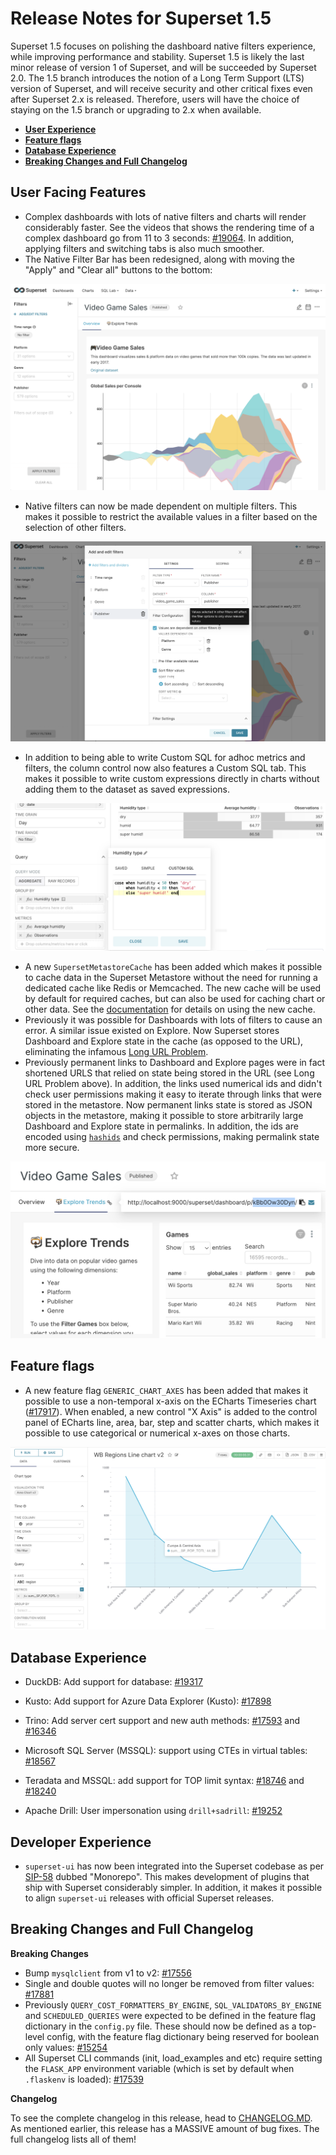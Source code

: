 <!--
Licensed to the Apache Software Foundation (ASF) under one
or more contributor license agreements.  See the NOTICE file
distributed with this work for additional information
regarding copyright ownership.  The ASF licenses this file
to you under the Apache License, Version 2.0 (the
"License"); you may not use this file except in compliance
with the License.  You may obtain a copy of the License at

  http://www.apache.org/licenses/LICENSE-2.0

Unless required by applicable law or agreed to in writing,
software distributed under the License is distributed on an
"AS IS" BASIS, WITHOUT WARRANTIES OR CONDITIONS OF ANY
KIND, either express or implied.  See the License for the
specific language governing permissions and limitations
under the License.
-->

# Release Notes for Superset 1.5

Superset 1.5 focuses on polishing the dashboard native filters experience, while
improving performance and stability. Superset 1.5 is likely the last minor release of
version 1 of Superset, and will be succeeded by Superset 2.0. The 1.5 branch
introduces the notion of a Long Term Support (LTS) version of Superset, and will
receive security and other critical fixes even after Superset 2.x is released.
Therefore, users will have the choice of staying on the 1.5 branch or upgrading to 2.x
when available.

- [**User Experience**](#user-facing-features)
- [**Feature flags**](#feature-flags)
- [**Database Experience**](#database-experience)
- [**Breaking Changes and Full Changelog**](#breaking-changes-and-full-changelog)

## User Facing Features

- Complex dashboards with lots of native filters and charts will render considerably
  faster. See the videos that shows the rendering time of a complex dashboard go from
  11 to 3 seconds: [#19064](https://github.com/apache/superset/pull/19064). In
  addition, applying filters and switching tabs is also much smoother.
- The Native Filter Bar has been redesigned, along with moving the "Apply" and
  "Clear all" buttons to the bottom:

![Filter bar](media/filter_bar.png)

- Native filters can now be made dependent on multiple filters. This makes it possible
  to restrict the available values in a filter based on the selection of other filters.

![Dependent filters](media/dependent_filters.png)

- In addition to being able to write Custom SQL for adhoc metrics and filters, the
  column control now also features a Custom SQL tab. This makes it possible to write
  custom expressions directly in charts without adding them to the dataset as saved
  expressions.

![Adhoc columns](media/adhoc_columns.png)

- A new `SupersetMetastoreCache` has been added which makes it possible to cache data
  in the Superset Metastore without the need for running a dedicated cache like Redis
  or Memcached. The new cache will be used by default for required caches, but can also
  be used for caching chart or other data. See the
  [documentation](https://superset.apache.org/docs/installation/cache#caching) for
  details on using the new cache.
- Previously it was possible for Dashboards with lots of filters to cause an error.
  A similar issue existed on Explore. Now Superset stores Dashboard and Explore state
  in the cache (as opposed to the URL), eliminating the infamous
  [Long URL Problem](https://github.com/apache/superset/issues/17086).
- Previously permanent links to Dashboard and Explore pages were in fact shortened URLS
  that relied on state being stored in the URL (see Long URL Problem above). In
  addition, the links used numerical ids and didn't check user permissions making it
  easy to iterate through links that were stored in the metastore. Now permanent links
  state is stored as JSON objects in the metastore, making it possible to store
  arbitrarily large Dashboard and Explore state in permalinks. In addition, the ids
  are encoded using [`hashids`](https://hashids.org/) and check permissions, making
  permalink state more secure.

![Dashboard permalink](media/permalink.png)

## Feature flags

- A new feature flag `GENERIC_CHART_AXES` has been added that makes it possible to
  use a non-temporal x-axis on the ECharts Timeseries chart
  ([#17917](https://github.com/apache/superset/pull/17917)). When enabled, a new
  control "X Axis" is added to the control panel of ECharts line, area, bar, step and
  scatter charts, which makes it possible to use categorical or numerical x-axes on
  those charts.

![Categorical line chart](media/categorical_line.png)

## Database Experience

- DuckDB: Add support for database:
  [#19317](https://github.com/apache/superset/pull/19317)

- Kusto: Add support for Azure Data Explorer (Kusto):
  [#17898](https://github.com/apache/superset/pull/17898)

- Trino: Add server cert support and new auth methods:
  [#17593](https://github.com/apache/superset/pull/17593) and
  [#16346](https://github.com/apache/superset/pull/16346)

- Microsoft SQL Server (MSSQL): support using CTEs in virtual tables:
  [#18567](https://github.com/apache/superset/pull/18567)

- Teradata and MSSQL: add support for TOP limit syntax:
  [#18746](https://github.com/apache/superset/pull/18746) and
  [#18240](https://github.com/apache/superset/pull/18240)

- Apache Drill: User impersonation using `drill+sadrill`:
  [#19252](https://github.com/apache/superset/pull/19252)

## Developer Experience

- `superset-ui` has now been integrated into the Superset codebase as per
  [SIP-58](https://github.com/apache/superset/issues/13013) dubbed "Monorepo". This
  makes development of plugins that ship with Superset considerably simpler. In
  addition, it makes it possible to align `superset-ui` releases with official Superset
  releases.

## Breaking Changes and Full Changelog

**Breaking Changes**

- Bump `mysqlclient` from v1 to v2:
  [#17556](https://github.com/apache/superset/pull/17556)
- Single and double quotes will no longer be removed from filter values:
  [#17881](https://github.com/apache/superset/pull/17881)
- Previously `QUERY_COST_FORMATTERS_BY_ENGINE`, `SQL_VALIDATORS_BY_ENGINE` and
  `SCHEDULED_QUERIES` were expected to be defined in the feature flag dictionary in
  the `config.py` file. These should now be defined as a top-level config, with the
  feature flag dictionary being reserved for boolean only values:
  [#15254](https://github.com/apache/superset/pull/15254)
- All Superset CLI commands (init, load_examples and etc) require setting the
  `FLASK_APP` environment variable (which is set by default when `.flaskenv` is loaded):
  [#17539](https://github.com/apache/superset/pull/17539)

**Changelog**

To see the complete changelog in this release, head to
[CHANGELOG.MD](https://github.com/apache/superset/blob/1.5/CHANGELOG.md).
As mentioned earlier, this release has a MASSIVE amount of bug fixes. The full
changelog lists all of them!
